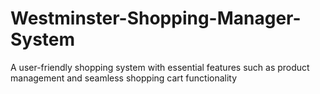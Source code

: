 # Westminster-Shopping-Manager-System
A user-friendly shopping system with essential features such as product management and seamless shopping cart functionality
